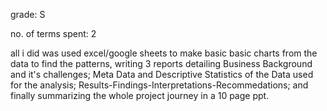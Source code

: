 grade: S

no. of terms spent: 2 

all i did was used excel/google sheets to make basic basic charts from the data to find the patterns, writing 3 reports detailing Business Background and it's challenges;
Meta Data and Descriptive Statistics of the Data used for the analysis; 
Results-Findings-Interpretations-Recommedations;
and finally summarizing the whole project journey in a 10 page ppt.
